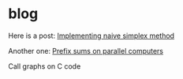 # blog

Here is a post: [Implementing naive simplex method](/posts/simplex_method.md)

Another one: [Prefix sums on parallel computers](/posts/hillis_steele.md)

Call graphs on C code 